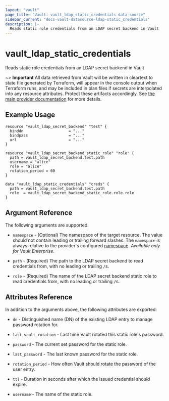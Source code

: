 ```yaml
---
layout: "vault"
page_title: "Vault: vault_ldap_static_credentials data source"
sidebar_current: "docs-vault-datasource-ldap-static_credentials"
description: |-
  Reads static role credentials from an LDAP secret backend in Vault
---
```


# vault\_ldap\_static\_credentials

Reads static role credentials from an LDAP secret backend in Vault

~> **Important** All data retrieved from Vault will be
written in cleartext to state file generated by Terraform, will appear in
the console output when Terraform runs, and may be included in plan files
if secrets are interpolated into any resource attributes.
Protect these artifacts accordingly. See
[the main provider documentation](../index.html)
for more details.

## Example Usage

```hcl
resource "vault_ldap_secret_backend" "test" {
  binddn                    = "..."
  bindpass                  = "..."
  url                       = "..."
}

resource "vault_ldap_secret_backend_static_role" "role" {
  path = vault_ldap_secret_backend.test.path
  username = "alice"
  role = "alice"
  rotation_period = 60
}

data "vault_ldap_static_credentials" "creds" {
  path = vault_ldap_secret_backend.test.path
  role  = vault_ldap_secret_backend_static_role.role.role
}
```

## Argument Reference

The following arguments are supported:

* `namespace` - (Optional) The namespace of the target resource.
  The value should not contain leading or trailing forward slashes.
  The `namespace` is always relative to the provider's configured [namespace](/docs/providers/vault#namespace).
  *Available only for Vault Enterprise*.

* `path` - (Required) The path to the LDAP secret backend to
read credentials from, with no leading or trailing `/`s.

* `role` - (Required) The name of the LDAP secret backend static role to read
credentials from, with no leading or trailing `/`s.

## Attributes Reference

In addition to the arguments above, the following attributes are exported:

* `dn` - Distinguished name (DN) of the existing LDAP entry to manage password rotation for.

* `last_vault_rotation` - Last time Vault rotated this static role's password.

* `password` - The current set password for the static role.
 
* `last_password` - The last known password for the static role.

* `rotation_period` - How often Vault should rotate the password of the user entry.
 
* `ttl` - Duration in seconds after which the issued credential should expire.
 
* `username` - The name of the static role.
